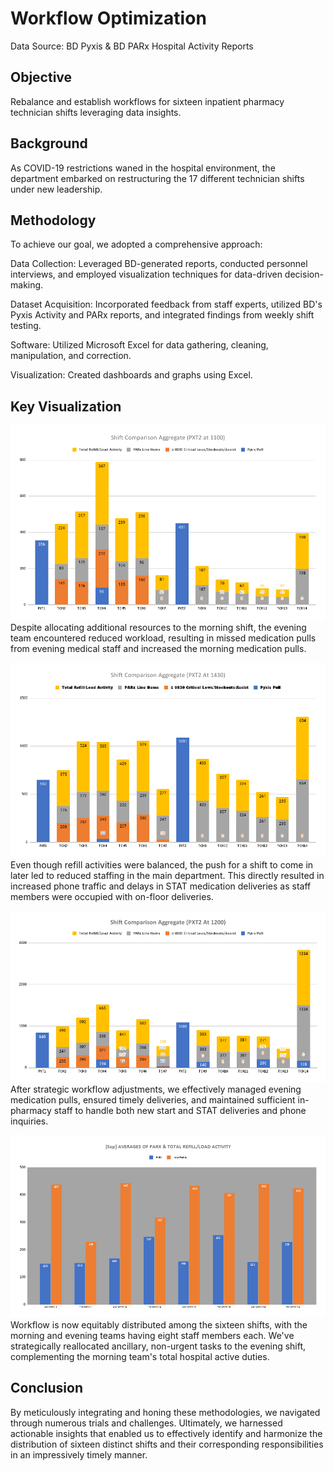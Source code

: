 # Workflow Optimization
Data Source: BD Pyxis & BD PARx Hospital Activity Reports

## Objective
Rebalance and establish workflows for sixteen inpatient pharmacy technician shifts leveraging data insights.

## Background
As COVID-19 restrictions waned in the hospital environment, the department embarked on restructuring the 17 different technician shifts under new leadership.

## Methodology
To achieve our goal, we adopted a comprehensive approach:

Data Collection: Leveraged BD-generated reports, conducted personnel interviews, and employed visualization techniques for data-driven decision-making.

Dataset Acquisition: Incorporated feedback from staff experts, utilized BD's Pyxis Activity and PARx reports, and integrated findings from weekly shift testing.

Software: Utilized Microsoft Excel for data gathering, cleaning, manipulation, and correction.

Visualization: Created dashboards and graphs using Excel.

## Key Visualization
![First trial](https://github.com/mirjo3/projects/blob/c5c93eb9fd529d0c61489599ae0d1ea63aeab379/workflow_optimization/Shift%20Comparison%20Aggregate%20(PXT2%20at%201100).png)
Despite allocating additional resources to the morning shift, the evening team encountered reduced workload, resulting in missed medication pulls from evening medical staff and increased the morning medication pulls.

![Second Trial](https://github.com/mirjo3/projects/blob/c5c93eb9fd529d0c61489599ae0d1ea63aeab379/workflow_optimization/Shift%20Comparison%20Aggregate%20(PXT2%20At%201430).png)
Even though refill activities were balanced, the push for a shift to come in later led to reduced staffing in the main department. This directly resulted in increased phone traffic and delays in STAT medication deliveries as staff members were occupied with on-floor deliveries.

![Third Trial](https://github.com/mirjo3/projects/blob/c5c93eb9fd529d0c61489599ae0d1ea63aeab379/workflow_optimization/Shift%20Comparison%20Aggregate%20(PXT2%20At%201200).png)
After strategic workflow adjustments, we effectively managed evening medication pulls, ensured timely deliveries, and maintained sufficient in-pharmacy staff to handle both new start and STAT deliveries and phone inquiries.

![September Comparison](https://github.com/mirjo3/projects/blob/c2c462c7ad26b95da0b95001c8f0d9f6773e1677/workflow_optimization/%5BSep%5D%20AVERAGES%20OF%20PARX%20%26%20TOTAL%20REFILL_LOAD%20ACTIVITY.png)
Workflow is now equitably distributed among the sixteen shifts, with the morning and evening teams having eight staff members each. We've strategically reallocated ancillary, non-urgent tasks to the evening shift, complementing the morning team's total hospital active duties.

## Conclusion
By meticulously integrating and honing these methodologies, we navigated through numerous trials and challenges. Ultimately, we harnessed actionable insights that enabled us to effectively identify and harmonize the distribution of sixteen distinct shifts and their corresponding responsibilities in an impressively timely manner.
